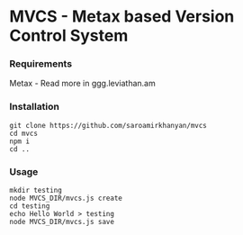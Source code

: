 # MVCS - Metax based Version Control System

### Requirements
  Metax - Read more in ggg.leviathan.am

### Installation

```
git clone https://github.com/saroamirkhanyan/mvcs
cd mvcs
npm i
cd ..
```

### Usage

```
mkdir testing
node MVCS_DIR/mvcs.js create
cd testing
echo Hello World > testing
node MVCS_DIR/mvcs.js save
```
